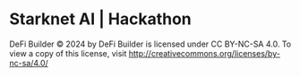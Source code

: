 # Starknet AI | Hackathon

DeFi Builder © 2024 by DeFi Builder is licensed under CC BY-NC-SA 4.0. To view a copy of this license, visit http://creativecommons.org/licenses/by-nc-sa/4.0/
